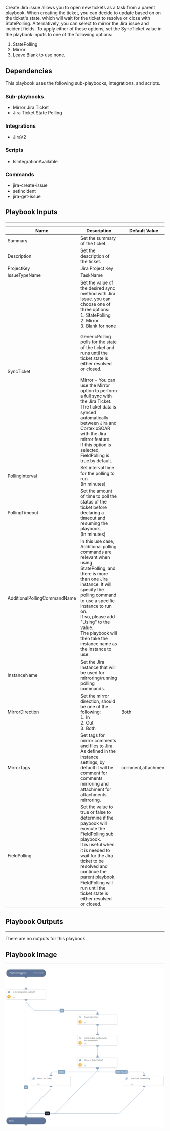 Create Jira issue allows you to open new tickets as a task from a parent playbook.
When creating the ticket, you can decide to update based on on the ticket's state, which will wait for the ticket to resolve or close with StatePolling. 
Alternatively, you can select to mirror the Jira issue and incident fields.  To apply either of these options, set the SyncTicket value in the playbook inputs to one of the following options: 
1. StatePolling
2. Mirror
3. Leave Blank to use none.

## Dependencies
This playbook uses the following sub-playbooks, integrations, and scripts.

### Sub-playbooks
* Mirror Jira Ticket
* Jira Ticket State Polling

### Integrations
* JiraV2

### Scripts
* IsIntegrationAvailable

### Commands
* jira-create-issue
* setIncident
* jira-get-issue

## Playbook Inputs
---

| **Name** | **Description** | **Default Value** | **Required** |
| --- | --- | --- | --- |
| Summary | Set the summary of the ticket. |  | Required |
| Description | Set the description of the ticket. |  | Optional |
| ProjectKey | Jira Project Key |  | Required |
| IssueTypeName | TaskName |  | Required |
| SyncTicket | Set the value of the desired sync method with Jira Issue. you can choose one of three options:<br/>1. StatePolling<br/>2. Mirror <br/>3. Blank for none <br/><br/>GenericPolling polls for the state of the ticket and runs until the ticket state is either resolved or closed. <br/><br/>Mirror - You can use the Mirror option to perform a full sync with the Jira Ticket. The ticket data is synced automatically between Jira and Cortex xSOAR with the Jira mirror feature.<br/>If this option is selected, FieldPolling is true by default.  |  | Optional |
| PollingInterval | Set interval time for the polling to run<br/>\(In minutes\) |  | Optional |
| PollingTimeout | Set the amount of time to poll the status of the ticket before declaring a timeout and resuming the playbook.<br/>\(In minutes\) |  | Optional |
| AdditionalPollingCommandName | In this use case, Additional polling commands are relevant when using StatePolling, and there is more than one Jira instance. It will specify the polling command to use a specific instance to run on. <br/>If so, please add "Using" to the value. <br/>The playbook will then take the instance name as the instance to use.  |  | Optional |
| InstanceName | Set the Jira Instance that will be used for mirroring/running polling commands.<br/> |  | Optional |
| MirrorDirection | Set the mirror direction, should be one of the following: <br/>1. In<br/>2. Out<br/>3. Both | Both | Optional |
| MirrorTags | Set tags for mirror comments and files to Jira.<br/>As defined in the instance settings, by default it will be comment for comments mirroring and attachment for attachments mirroring.  | comment,attachment | Optional |
| FieldPolling | Set the value to true or false to determine if the paybook will execute the FieldPolling sub playbook.<br/>It is useful when it is needed to wait for the Jira ticket to be resolved and continue the parent playbook.<br/>FieldPolling will run until the ticket state is either resolved or closed. |  | Optional |

## Playbook Outputs
---
There are no outputs for this playbook.

## Playbook Image
---
![Create Jira Issue](../doc_files/Create_Jira_Issue.png)